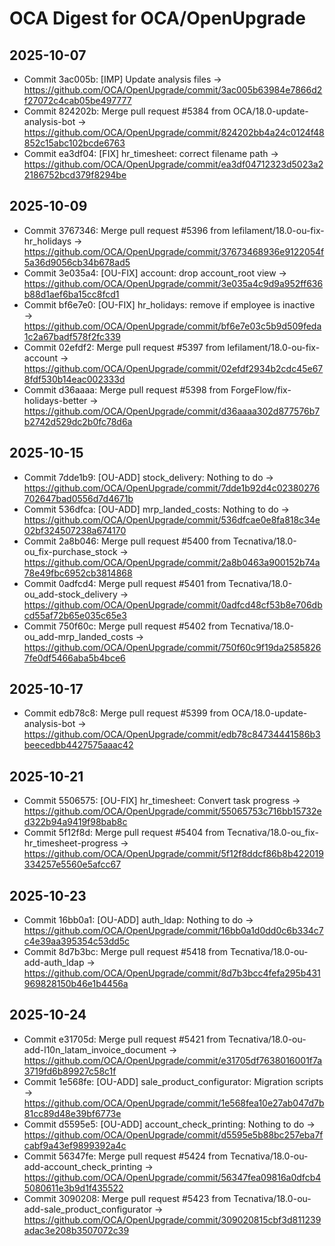 # OCA Digest for OCA/OpenUpgrade

## 2025-10-07

- Commit 3ac005b: [IMP] Update analysis files → https://github.com/OCA/OpenUpgrade/commit/3ac005b63984e7866d2f27072c4cab05be497777
- Commit 824202b: Merge pull request #5384 from OCA/18.0-update-analysis-bot → https://github.com/OCA/OpenUpgrade/commit/824202bb4a24c0124f48852c15abc102bcde6763
- Commit ea3df04: [FIX] hr_timesheet: correct filename path → https://github.com/OCA/OpenUpgrade/commit/ea3df04712323d5023a22186752bcd379f8294be

## 2025-10-09

- Commit 3767346: Merge pull request #5396 from lefilament/18.0-ou-fix-hr_holidays → https://github.com/OCA/OpenUpgrade/commit/37673468936e9122054f5a36d9056cb34b678ad5
- Commit 3e035a4: [OU-FIX] account: drop account_root view → https://github.com/OCA/OpenUpgrade/commit/3e035a4c9d9a952ff636b88d1aef6ba15cc8fcd1
- Commit bf6e7e0: [OU-FIX] hr_holidays: remove if employee is inactive → https://github.com/OCA/OpenUpgrade/commit/bf6e7e03c5b9d509feda1c2a67badf578f2fc339
- Commit 02efdf2: Merge pull request #5397 from lefilament/18.0-ou-fix-account → https://github.com/OCA/OpenUpgrade/commit/02efdf2934b2cdc45e678fdf530b14eac002333d
- Commit d36aaaa: Merge pull request #5398 from ForgeFlow/fix-holidays-better → https://github.com/OCA/OpenUpgrade/commit/d36aaaa302d877576b7b2742d529dc2b0fc78d6a

## 2025-10-15

- Commit 7dde1b9: [OU-ADD] stock_delivery: Nothing to do → https://github.com/OCA/OpenUpgrade/commit/7dde1b92d4c02380276702647bad0556d7d4671b
- Commit 536dfca: [OU-ADD] mrp_landed_costs: Nothing to do → https://github.com/OCA/OpenUpgrade/commit/536dfcae0e8fa818c34e02bf324507238a674170
- Commit 2a8b046: Merge pull request #5400 from Tecnativa/18.0-ou_fix-purchase_stock → https://github.com/OCA/OpenUpgrade/commit/2a8b0463a900152b74a78e49fbc6952cb3814868
- Commit 0adfcd4: Merge pull request #5401 from Tecnativa/18.0-ou_add-stock_delivery → https://github.com/OCA/OpenUpgrade/commit/0adfcd48cf53b8e706dbcd55af72b65e035c65e3
- Commit 750f60c: Merge pull request #5402 from Tecnativa/18.0-ou_add-mrp_landed_costs → https://github.com/OCA/OpenUpgrade/commit/750f60c9f19da25858267fe0df5466aba5b4bce6

## 2025-10-17

- Commit edb78c8: Merge pull request #5399 from OCA/18.0-update-analysis-bot → https://github.com/OCA/OpenUpgrade/commit/edb78c84734441586b3beecedbb4427575aaac42

## 2025-10-21

- Commit 5506575: [OU-FIX] hr_timesheet: Convert task progress → https://github.com/OCA/OpenUpgrade/commit/55065753c716bb15732ed322b94a9419f98bab8c
- Commit 5f12f8d: Merge pull request #5404 from Tecnativa/18.0-ou_fix-hr_timesheet-progress → https://github.com/OCA/OpenUpgrade/commit/5f12f8ddcf86b8b422019334257e5560e5afcc67

## 2025-10-23

- Commit 16bb0a1: [OU-ADD] auth_ldap: Nothing to do → https://github.com/OCA/OpenUpgrade/commit/16bb0a1d0dd0c6b334c7c4e39aa395354c53dd5c
- Commit 8d7b3bc: Merge pull request #5418 from Tecnativa/18.0-ou-add-auth_ldap → https://github.com/OCA/OpenUpgrade/commit/8d7b3bcc4fefa295b431969828150b46e1b4456a

## 2025-10-24

- Commit e31705d: Merge pull request #5421 from Tecnativa/18.0-ou-add-l10n_latam_invoice_document → https://github.com/OCA/OpenUpgrade/commit/e31705df7638016001f7a3719fd6b89927c58c1f
- Commit 1e568fe: [OU-ADD] sale_product_configurator: Migration scripts → https://github.com/OCA/OpenUpgrade/commit/1e568fea10e27ab047d7b81cc89d48e39bf6773e
- Commit d5595e5: [OU-ADD] account_check_printing: Nothing to do → https://github.com/OCA/OpenUpgrade/commit/d5595e5b88bc257eba7fcabf9a43ef9899392a4c
- Commit 56347fe: Merge pull request #5424 from Tecnativa/18.0-ou-add-account_check_printing → https://github.com/OCA/OpenUpgrade/commit/56347fea09816a0dfcb45080611e3b9d1f435522
- Commit 3090208: Merge pull request #5423 from Tecnativa/18.0-ou-add-sale_product_configurator → https://github.com/OCA/OpenUpgrade/commit/309020815cbf3d811239adac3e208b3507072c39

